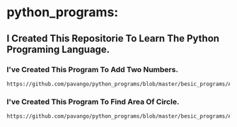 # python_programs:


## I Created This Repositorie To Learn The Python Programing Language.

### I've Created This Program To Add Two Numbers.
    https://github.com/pavango/python_programs/blob/master/besic_programs/Add_2_Numbers.py

### I've Created This Program To Find Area Of Circle.
    https://github.com/pavango/python_programs/blob/master/besic_programs/Area_Of_Circle.py
